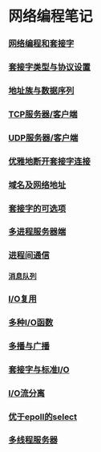 # 网络编程笔记

### [网络编程和套接字](./01-Network-Programming/README.md)

### [套接字类型与协议设置](./02-Socket-Type-and-Protocol/README.md)

### [地址族与数据序列](./03-Address-Family/README.md)

### [TCP服务器/客户端](./04-TCP-Server-and-Client-1/README.md)

### [UDP服务器/客户端](./06-UDP-Server-and-Client/README.md)

### [优雅地断开套接字连接](./07-Shutdown-Socket-Connect/README.md)

### [域名及网络地址](./08-IP-Address-and-DNS/README.md)

### [套接字的可选项](./09-Socket-Optional-Types/README.md)

### [多进程服务器端](./10-Multi-Processes-Server/README.md)

### [进程间通信](./11-IPC-Concept/README.md)

#### [消息队列](./11-IPC-Concept/MsgQueue.md)

### [I/O复用](./12-IO-Multiplexing/README.md)

### [多种I/O函数](./13-Various-IO-Function/README.md)

### [多播与广播](./14-Multicast-and-Boardcast/README.md)

### [套接字与标准I/O](./15-Socket-and-Standard-IO/README.md)

### [I/O流分离](./16-IO-Flow-Separation/README.md)

### [优于epoll的select](./17-epoll-better-than-select/README.md)

### [多线程服务器](./18-Multi-Thread-Server/README.md)
